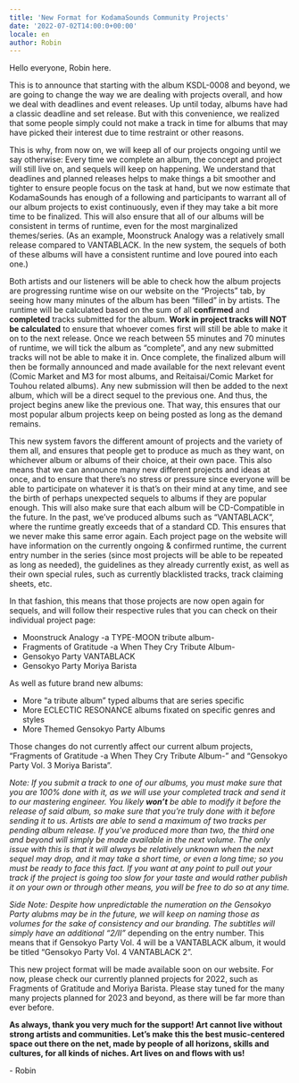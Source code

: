 ```yaml
---
title: 'New Format for KodamaSounds Community Projects'
date: '2022-07-02T14:00:0+00:00'
locale: en
author: Robin
---
```


Hello everyone, Robin here.

This is to announce that starting with the album KSDL-0008 and beyond, we are going to change the way we are dealing with projects overall, and how we deal with deadlines and event releases. Up until today, albums have had a classic deadline and set release. But with this convenience, we realized that some people simply could not make a track in time for albums that may have picked their interest due to time restraint or other reasons.

This is why, from now on, we will keep all of our projects ongoing until we say otherwise: Every time we complete an album, the concept and project will still live on, and sequels will keep on happening. We understand that deadlines and planned releases helps to make things a bit smoother and tighter to ensure people focus on the task at hand, but we now estimate that KodamaSounds has enough of a following and participants to warrant all of our album projects to exist continuously, even if they may take a bit more time to be finalized. This will also ensure that all of our albums will be consistent in terms of runtime, even for the most marginalized themes/series. (As an example, Moonstruck Analogy was a relatively small release compared to VANTABLACK. In the new system, the sequels of both of these albums will have a consistent runtime and love poured into each one.)

Both artists and our listeners will be able to check how the album projects are progressing runtime wise on our website on the “Projects” tab, by seeing how many minutes of the album has been “filled” in by artists. The runtime will be calculated based on the sum of all **confirmed** and **completed** tracks submitted for the album. **Work in project tracks will NOT be calculated** to ensure that whoever comes first will still be able to make it on to the next release. Once we reach between 55 minutes and 70 minutes of runtime, we will tick the album as “complete”, and any new submitted tracks will not be able to make it in. Once complete, the finalized album will then be formally announced and made available for the next relevant event (Comic Market and M3 for most albums, and Reitaisai/Comic Market for Touhou related albums). Any new submission will then be added to the next album, which will be a direct sequel to the previous one. And thus, the project begins anew like the previous one. That way, this ensures that our most popular album projects keep on being posted as long as the demand remains.

This new system favors the different amount of projects and the variety of them all, and ensures that people get to produce as much as they want, on whichever album or albums of their choice, at their own pace. This also means that we can announce many new different projects and ideas at once, and to ensure that there’s no stress or pressure since everyone will be able to participate on whatever it is that’s on their mind at any time, and see the birth of perhaps unexpected sequels to albums if they are popular enough. This will also make sure that each album will be CD-Compatible in the future. In the past, we’ve produced albums such as “VANTABLACK”, where the runtime greatly exceeds that of a standard CD. This ensures that we never make this same error again. Each project page on the website will have information on the currently ongoing & confirmed runtime, the current entry number in the series (since most projects will be able to be repeated as long as needed), the guidelines as they already currently exist, as well as their own special rules, such as currently blacklisted tracks, track claiming sheets, etc.

In that fashion, this means that those projects are now open again for sequels, and will follow their respective rules that you can check on their individual project page:
- Moonstruck Analogy -a TYPE-MOON tribute album-
- Fragments of Gratitude -a When They Cry Tribute Album-
- Gensokyo Party VANTABLACK
- Gensokyo Party Moriya Barista

As well as future brand new albums:
- More “a tribute album” typed albums that are series specific
- More ECLECTIC RESONANCE albums fixated on specific genres and styles
- More Themed Gensokyo Party Albums

Those changes do not currently affect our current album projects, “Fragments of Gratitude -a When They Cry Tribute Album-” and “Gensokyo Party Vol. 3 Moriya Barista”.

*Note: If you submit a track to one of our albums, you must make sure that you are 100% done with it, as we will use your completed track and send it to our mastering engineer. You likely **won’t** be able to modify it before the release of said album, so make sure that you’re truly done with it before sending it to us. Artists are able to send a maximum of two tracks per pending album release. If you’ve produced more than two, the third one and beyond will simply be made available in the next volume. The only issue with this is that it will always be relatively unknown when the next sequel may drop, and it may take a short time, or even a long time; so you must be ready to face this fact. If you want at any point to pull out your track if the project is going too slow for your taste and would rather publish it on your own or through other means, you will be free to do so at any time.*

*Side Note: Despite how unpredictable the numeration on the Gensokyo Party alubms may be in the future, we will keep on naming those as volumes for the sake of consistency and our branding. The subtitles will simply have an additional “2/II”* depending on the entry number. This means that if Gensokyo Party Vol. 4 will be a VANTABLACK album, it would be titled “Gensokyo Party Vol. 4 VANTABLACK 2”.

This new project format will be made available soon on our website. For now, please check our currently planned projects for 2022, such as Fragments of Gratitude and Moriya Barista. Please stay tuned for the many many projects planned for 2023 and beyond, as there will be far more than ever before.

**As always, thank you very much for the support! Art cannot live without strong artists and communities. Let’s make this the best music-centered space out there on the net, made by people of all horizons, skills and cultures, for all kinds of niches. Art lives on and flows with us!**

\- Robin
